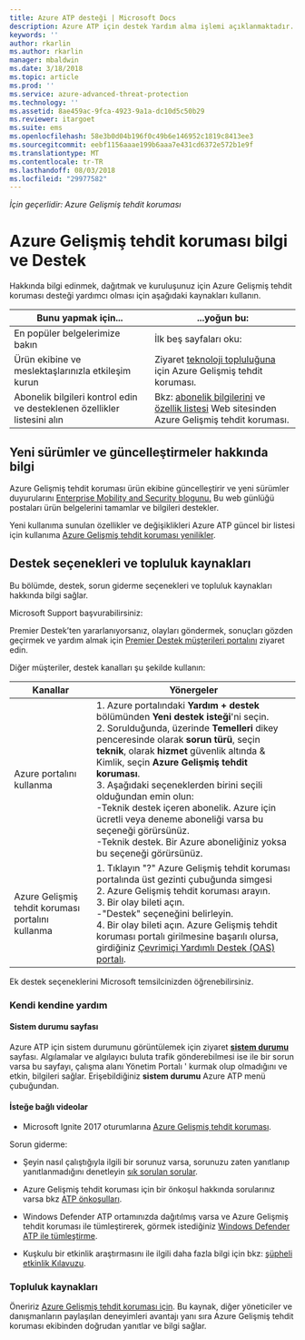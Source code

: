 ```yaml
---
title: Azure ATP desteği | Microsoft Docs
description: Azure ATP için destek Yardım alma işlemi açıklanmaktadır.
keywords: ''
author: rkarlin
ms.author: rkarlin
manager: mbaldwin
ms.date: 3/18/2018
ms.topic: article
ms.prod: ''
ms.service: azure-advanced-threat-protection
ms.technology: ''
ms.assetid: 8ae459ac-9fca-4923-9a1a-dc10d5c50b29
ms.reviewer: itargoet
ms.suite: ems
ms.openlocfilehash: 58e3b0d04b196f0c49b6e146952c1819c8413ee3
ms.sourcegitcommit: eebf1156aaae199b6aaa7e431cd6372e572b1e9f
ms.translationtype: MT
ms.contentlocale: tr-TR
ms.lasthandoff: 08/03/2018
ms.locfileid: "29977582"
---
```

*İçin geçerlidir: Azure Gelişmiş tehdit koruması*


# <a name="azure-advanced-threat-protection-information-and-support"></a>Azure Gelişmiş tehdit koruması bilgi ve Destek 


Hakkında bilgi edinmek, dağıtmak ve kuruluşunuz için Azure Gelişmiş tehdit koruması desteği yardımcı olması için aşağıdaki kaynakları kullanın.

|Bunu yapmak için...|...yoğun bu:|
|----|----|
|En popüler belgelerimize bakın|İlk beş sayfaları oku:|- [Azure Gelişmiş tehdit Koruması nedir?](what-is-atp.md)<br>- [Azure ATP önkoşulları](atp-prerequisites.md)<br>- [Azure ATP mimarisi](atp-architecture.md)<br>- [Azure ATP kapasite planlaması](atp-capacity-planning.md)<br>- [Çalışma alanı oluşturma](install-atp-step1.md)|
|Ürün ekibine ve meslektaşlarınızla etkileşim kurun|Ziyaret [teknoloji topluluğuna](https://techcommunity.microsoft.com/t5/Azure-Advanced-Threat-Protection/bd-p/AzureAdvancedThreatProtection) için Azure Gelişmiş tehdit koruması.|
|Abonelik bilgileri kontrol edin ve desteklenen özellikler listesini alın|Bkz: [abonelik bilgilerini](https://www.microsoft.com/cloud-platform/azure-information-protection-pricing) ve [özellik listesi](https://www.microsoft.com/cloud-platform/azure-information-protection-features) Web sitesinden Azure Gelişmiş tehdit koruması.|

## <a name="information-about-new-releases-and-updates"></a>Yeni sürümler ve güncelleştirmeler hakkında bilgi

Azure Gelişmiş tehdit koruması ürün ekibine güncelleştirir ve yeni sürümler duyurularını [Enterprise Mobility and Security blogunu.](https://cloudblogs.microsoft.com/enterprisemobility/author/microsoft-advanced-threat-analytics-team/)
Bu web günlüğü postaları ürün belgelerini tamamlar ve bilgileri destekler.

Yeni kullanıma sunulan özellikler ve değişiklikleri Azure ATP güncel bir listesi için kullanıma [Azure Gelişmiş tehdit koruması yenilikler](atp-whats-new.md).

## <a name="support-options-and-community-resources"></a>Destek seçenekleri ve topluluk kaynakları

Bu bölümde, destek, sorun giderme seçenekleri ve topluluk kaynakları hakkında bilgi sağlar.

Microsoft Support başvurabilirsiniz:

Premier Destek’ten yararlanıyorsanız, olayları göndermek, sonuçları gözden geçirmek ve yardım almak için [Premier Destek müşterileri portalını](https://premier.microsoft.com/) ziyaret edin.

Diğer müşteriler, destek kanalları şu şekilde kullanın:

| Kanallar|Yönergeler|
|------|-----|
|Azure portalını kullanma|1. Azure portalındaki **Yardım + destek** bölümünden **Yeni destek isteği**'ni seçin. <br>2. Sorulduğunda, üzerinde **Temelleri** dikey penceresinde olarak **sorun türü**, seçin **teknik**, olarak **hizmet** güvenlik altında & Kimlik, seçin **Azure Gelişmiş tehdit koruması**. <br>3. Aşağıdaki seçeneklerden birini seçili olduğundan emin olun:<br>-Teknik destek içeren abonelik. Azure için ücretli veya deneme aboneliği varsa bu seçeneği görürsünüz.<br>-Teknik destek. Bir Azure aboneliğiniz yoksa bu seçeneği görürsünüz.|
|Azure Gelişmiş tehdit koruması portalını kullanma| 1. Tıklayın "?" Azure Gelişmiş tehdit koruması portalında üst gezinti çubuğunda simgesi<br>2. Azure Gelişmiş tehdit koruması arayın.<br>3. Bir olay bileti açın.<br>-"Destek" seçeneğini belirleyin.<br>4. Bir olay bileti açın. Azure Gelişmiş tehdit koruması portalı girilmesine başarılı olursa, girdiğiniz [Çevrimiçi Yardımlı Destek (OAS) portalı](https://support.microsoft.com/assistedsupportproducts). |

Ek destek seçeneklerini Microsoft temsilcinizden öğrenebilirsiniz.

### <a name="self-help"></a>Kendi kendine yardım

#### <a name="system-status-page"></a>Sistem durumu sayfası 

Azure ATP için sistem durumunu görüntülemek için ziyaret [ **sistem durumu** ](https://health.atp.azure.com/) sayfası. Algılamalar ve algılayıcı buluta trafik gönderebilmesi ise ile bir sorun varsa bu sayfayı, çalışma alanı Yönetim Portalı ' kurmak olup olmadığını ve etkin, bilgileri sağlar. Erişebildiğiniz **sistem durumu** Azure ATP menü çubuğundan.

#### <a name="on-demand-videos"></a>İsteğe bağlı videolar

- Microsoft Ignite 2017 oturumlarına [Azure Gelişmiş tehdit koruması](https://myignite.microsoft.com/sessions/53476?source=sessions).

Sorun giderme:

- Şeyin nasıl çalıştığıyla ilgili bir sorunuz varsa, sorunuzu zaten yanıtlanıp yanıtlanmadığını denetleyin [sık sorulan sorular](atp-technical-faq.md).

- Azure Gelişmiş tehdit koruması için bir önkoşul hakkında sorularınız varsa bkz [ATP önkoşulları](atp-prerequisites.md).

- Windows Defender ATP ortamınızda dağıtılmış varsa ve Azure Gelişmiş tehdit koruması ile tümleştirerek, görmek istediğiniz [Windows Defender ATP ile tümleştirme](integrate-wd-atp.md).

- Kuşkulu bir etkinlik araştırmasını ile ilgili daha fazla bilgi için bkz: [şüpheli etkinlik Kılavuzu](suspicious-activity-guide.md).

### <a name="community-resources"></a>Topluluk kaynakları

Öneririz [Azure Gelişmiş tehdit koruması için](https://www.yammer.com/AskIPTeam). Bu kaynak, diğer yöneticiler ve danışmanların paylaşılan deneyimleri avantajı yanı sıra Azure Gelişmiş tehdit koruması ekibinden doğrudan yanıtlar ve bilgi sağlar.
